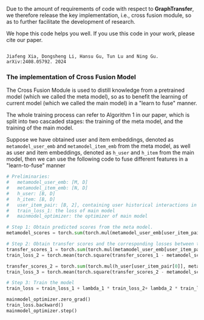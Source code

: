 Due to the amount of requirements of code  with respect to **GraphTransfer**, we therefore release the key implementation, i.e., cross fusion module, so as to further facilitate the development of research.

We hope this code helps you well. If you use this code in your work, please cite our paper.

```

Jiafeng Xia, Dongsheng Li, Hansu Gu, Tun Lu and Ning Gu.
arXiv:2408.05792. 2024
```



### The implementation of Cross Fusion Model

The Cross Fusion Module is used to distill knowledge from a pretrained model (which we called the meta model), so as to benefit the learning of current model (which we called the main model) in a "learn to fuse" manner.

The whole training process can refer to Algorithm 1 in our paper, which is split into two cascaded stages: the training of the meta model, and the training of the main model. 

Suppose we have obtained user and item embeddings, denoted as `metamodel_user_emb` and `metamodel_item_emb` from the meta model, as well as user and item embeddings, denoted as `h_user` and `h_item` from the main model, then we can use the following code to fuse different features  in a "learn-to-fuse" manner

```python
# Preliminaries:
# 	metamodel_user_emb: [M, D]
# 	metamodel_item_emb: [N, D]
# 	h_user: [B, D]
# 	h_item: [B, D]
# 	user_item_pair: [B, 2], containing user historical interactions in one batch, the first column is user id, the second column is item id.
# 	train_loss_1: the loss of main model
# 	mainmodel_optimizer: the optimizer of main model

# Step 1: Obtain predicted scores from the meta model.
metamodel_scores = torch.sum(torch.mul(metamodel_user_emb[user_item_pair[0]], metamodel_item_emb[user_item_pair[1]]), dim=1, keepdim=False)

# Step 2: Obtain transfer scores and the corresponding losses between the meta model and the main model through the cross-dot-product mechanism
transfer_scores_1 = torch.sum(torch.mul(metamodel_user_emb[user_item_pair[0]], h_item[user_item_pair[1]]), dim=1, keepdim=False)
train_loss_2 = torch.mean(torch.square(transfer_scores_1 - metamodel_scores))

transfer_scores_2 = torch.sum(torch.mul(h_user[user_item_pair[0]], metamodel_item_emb[user_item_pair[1]]), dim=1, keepdim=False)
train_loss_3 = torch.mean(torch.square(transfer_scores_2 - metamodel_scores))

# Step 3: Train the model
train_loss = train_loss_1 + lambda_1 * train_loss_2+ lambda_2 * train_loss_3

mainmodel_optimizer.zero_grad()
train_loss.backward()
mainmodel_optimizer.step()
```

